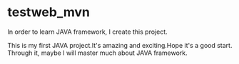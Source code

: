 # testweb_mvn
In order to learn JAVA framework, I create this project.

This is my first JAVA project.It's amazing and exciting.Hope it's a good start.
Through it, maybe I will master much about JAVA framework.
